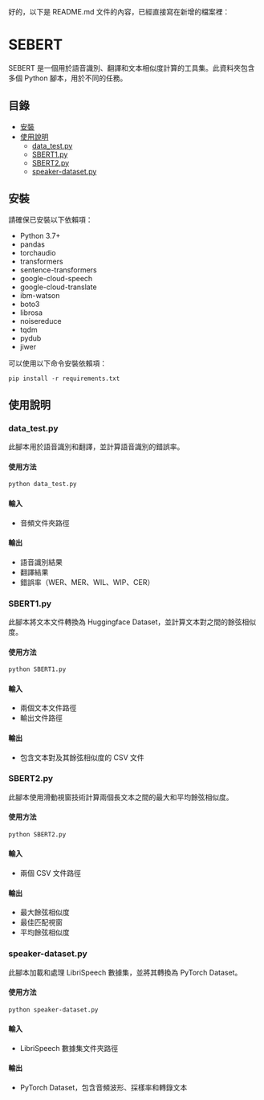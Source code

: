 好的，以下是 README.md 文件的內容，已經直接寫在新增的檔案裡：


# SEBERT

SEBERT 是一個用於語音識別、翻譯和文本相似度計算的工具集。此資料夾包含多個 Python 腳本，用於不同的任務。

## 目錄

- [安裝](#安裝)
- [使用說明](#使用說明)
  - [data_test.py](#data_testpy)
  - [SBERT1.py](#sbert1py)
  - [SBERT2.py](#sbert2py)
  - [speaker-dataset.py](#speaker-datasetpy)


## 安裝

請確保已安裝以下依賴項：

- Python 3.7+
- pandas
- torchaudio
- transformers
- sentence-transformers
- google-cloud-speech
- google-cloud-translate
- ibm-watson
- boto3
- librosa
- noisereduce
- tqdm
- pydub
- jiwer

可以使用以下命令安裝依賴項：


```
pip install -r requirements.txt
```
## 使用說明

### data_test.py

此腳本用於語音識別和翻譯，並計算語音識別的錯誤率。

#### 使用方法

```bash
python data_test.py
```

#### 輸入

- 音頻文件夾路徑

#### 輸出

- 語音識別結果
- 翻譯結果
- 錯誤率（WER、MER、WIL、WIP、CER）

### SBERT1.py

此腳本將文本文件轉換為 Huggingface Dataset，並計算文本對之間的餘弦相似度。

#### 使用方法

```bash
python SBERT1.py
```

#### 輸入

- 兩個文本文件路徑
- 輸出文件路徑

#### 輸出

- 包含文本對及其餘弦相似度的 CSV 文件

### SBERT2.py

此腳本使用滑動視窗技術計算兩個長文本之間的最大和平均餘弦相似度。

#### 使用方法

```bash
python SBERT2.py
```

#### 輸入

- 兩個 CSV 文件路徑

#### 輸出

- 最大餘弦相似度
- 最佳匹配視窗
- 平均餘弦相似度

### speaker-dataset.py

此腳本加載和處理 LibriSpeech 數據集，並將其轉換為 PyTorch Dataset。

#### 使用方法

```bash
python speaker-dataset.py
```

#### 輸入

- LibriSpeech 數據集文件夾路徑

#### 輸出

- PyTorch Dataset，包含音頻波形、採樣率和轉錄文本

